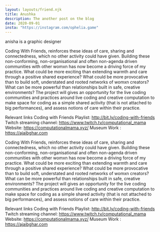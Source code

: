 ```yaml
---
layout: layouts/friend.njk
title: Anushka 
description: The another post on the blog
date: 2020-09-01
insta: "https://instagram.com/ophelia.game"
---
```


anisha is a graphic designer

Coding With Friends, reinforces these ideas of care, sharing and connectedness, which no other activity could have given. Building these non-conforming, non-organisational and often non-agenda driven communities with other womxn has now become a driving force of my practice. What could be more exciting than extending warmth and care through a positive shared experience? What could be more provocative than to build soft, understated and rooted networks of womxn creators? What can be more powerful than relationships built in safe, creative environments? 
The project will gives an opportunity for the live coding communities and practices around live coding and creative computation to make space for coding as a simple shared activity (that is not attached to big performances), and assess notions of care within their practice. 

Relevant links
Coding with Friends Playlist: http://bit.ly/coding-with-friends
Twitch streaming channel: https://www.twitch.tv/computational_mama
Website: https://computationalmama.xyz/
Museum Work : https://ajaibghar.com

Coding With Friends, reinforces these ideas of care, sharing and connectedness, which no other activity could have given. Building these non-conforming, non-organisational and often non-agenda driven communities with other womxn has now become a driving force of my practice. What could be more exciting than extending warmth and care through a positive shared experience? What could be more provocative than to build soft, understated and rooted networks of womxn creators? What can be more powerful than relationships built in safe, creative environments? 
The project will gives an opportunity for the live coding communities and practices around live coding and creative computation to make space for coding as a simple shared activity (that is not attached to big performances), and assess notions of care within their practice. 

Relevant links
Coding with Friends Playlist: http://bit.ly/coding-with-friends
Twitch streaming channel: https://www.twitch.tv/computational_mama
Website: https://computationalmama.xyz/
Museum Work : https://ajaibghar.com

